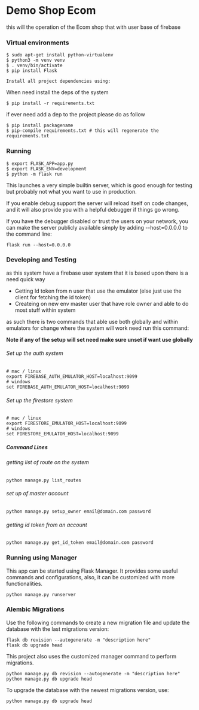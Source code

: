 # Demo Shop Ecom

this will the operation of the Ecom shop that with user base of firebase

### Virtual environments

```
$ sudo apt-get install python-virtualenv
$ python3 -m venv venv
$ . venv/bin/activate
$ pip install Flask

Install all project dependencies using:

```
When need install the deps of the system
```
$ pip install -r requirements.txt
```

if ever need add a dep to the project please do as follow
```angular2html
$ pip install packagename
$ pip-compile requirements.txt # this will regenerate the requirements.txt
```
### Running
 
```
$ export FLASK_APP=app.py
$ export FLASK_ENV=development
$ python -m flask run
```

This launches a very simple builtin server, which is good enough for testing but probably not what you want to use in production.

If you enable debug support the server will reload itself on code changes, and it will also provide you with a helpful debugger if things go wrong.

If you have the debugger disabled or trust the users on your network, you can make the server publicly available simply by adding --host=0.0.0.0 to the command line:

```
flask run --host=0.0.0.0
```

### Developing and Testing
<p>
as this system have a firebase user system that it is based upon there is a need quick way</p>
<ul>
    <li>Getting Id token from n user that use the emulator (else just use the client for fetching the id token)</li>
    <li>Createing on new env master user that have role owner and able to do most stuff within system</li>
</ul>
as such there is two commands that able use both globally and within emulators
for change where the system will work need run this command:
<p><b>Note if any of the setup will set need make sure unset if want use globally</b></p>

###### Set up the auth system

```
# mac / linux
export FIREBASE_AUTH_EMULATOR_HOST=localhost:9099
# windows
set FIREBASE_AUTH_EMULATOR_HOST=localhost:9099
```
###### Set up the firestore system

```
# mac / linux
export FIRESTORE_EMULATOR_HOST=localhost:9099
# windows
set FIRESTORE_EMULATOR_HOST=localhost:9099
```

##### Command Lines

###### getting list of route on the system
```
python manage.py list_routes
```

###### set up of master account
```
python manage.py setup_owner email@domain.com password
```
###### getting id token from an account
```
python manage.py get_id_token email@domain.com password
```


### Running using Manager

This app can be started using Flask Manager. It provides some useful commands and configurations, also, it can be customized with more functionalities.

```
python manage.py runserver
```

### Alembic Migrations

Use the following commands to create a new migration file and update the database with the last migrations version:

```
flask db revision --autogenerate -m "description here"
flask db upgrade head
```

This project also uses the customized manager command to perform migrations.
```
python manage.py db revision --autogenerate -m "description here"
python manage.py db upgrade head
```

To upgrade the database with the newest migrations version, use:

```
python manage.py db upgrade head
```

